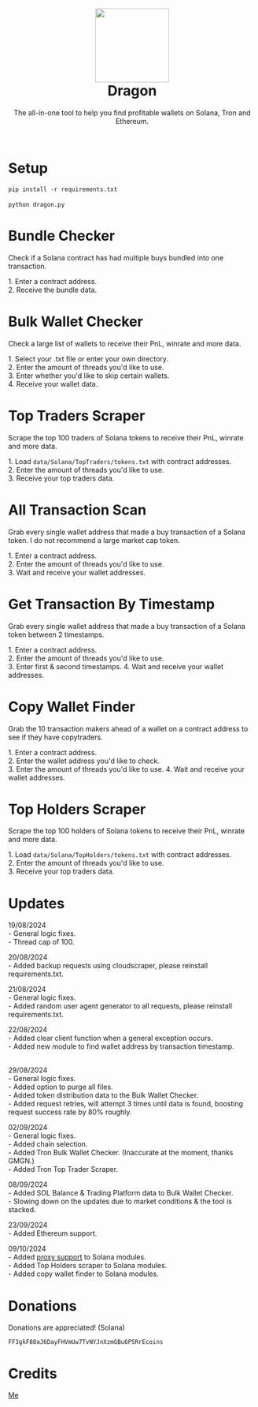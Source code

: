 <h1 align="center">
	<img src="https://i.imgur.com/Ok56fSu.png" width="150px"><br>
    Dragon
</h1>
<p align="center">
	The all-in-one tool to help you find profitable wallets on Solana, Tron and Ethereum.
</p><br>
<h1 align="left">
Setup
</h1>

`
pip install -r requirements.txt
`
<br><br>
`
python dragon.py
`

<h1 align="left">
Bundle Checker 
</h1>
<p>Check if a Solana contract has had multiple buys bundled into one transaction.</p>
<p>
1. Enter a contract address.<br>
2. Receive the bundle data.
</p>

<h1 align="left">
Bulk Wallet Checker
</h1>
<p>Check a large list of wallets to receive their PnL, winrate and more data.</p>
<p>
1. Select your .txt file or enter your own directory.<br>
2. Enter the amount of threads you'd like to use.<br>
3. Enter whether you'd like to skip certain wallets.<br>
4. Receive your wallet data.
</p>

<h1 align="left">
Top Traders Scraper
</h1>
<p>Scrape the top 100 traders of Solana tokens to receive their PnL, winrate and more data.</p>
<p>
1. Load <code>data/Solana/TopTraders/tokens.txt</code> with contract addresses.<br>
2. Enter the amount of threads you'd like to use.<br>
3. Receive your top traders data.
</p>

<h1 align="left">
All Transaction Scan
</h1>
<p>Grab every single wallet address that made a buy transaction of a Solana token. I do not recommend a large market cap token.</p>
<p>
1. Enter a contract address. <br>
2. Enter the amount of threads you'd like to use.<br>
3. Wait and receive your wallet addresses.
</p>

<h1 align="left">
Get Transaction By Timestamp
</h1>
<p>Grab every single wallet address that made a buy transaction of a Solana token between 2 timestamps.</p>
<p>
1. Enter a contract address. <br>
2. Enter the amount of threads you'd like to use.<br>
3. Enter first & second timestamps.
4. Wait and receive your wallet addresses.
</p>

<h1 align="left">
Copy Wallet Finder
</h1>
<p>Grab the 10 transaction makers ahead of a wallet on a contract address to see if they have copytraders.</p>
<p>
1. Enter a contract address. <br>
2. Enter the wallet address you'd like to check.<br>
3. Enter the amount of threads you'd like to use.
4. Wait and receive your wallet addresses.
</p>

<h1 align="left">
Top Holders Scraper
</h1>
<p>Scrape the top 100 holders of Solana tokens to receive their PnL, winrate and more data.</p>
<p>
1. Load <code>data/Solana/TopHolders/tokens.txt</code> with contract addresses.<br>
2. Enter the amount of threads you'd like to use.<br>
3. Receive your top traders data.
</p>

<h1 align="left">
Updates
</h1>
<p>
19/08/2024<br>
- General logic fixes.<br>
- Thread cap of 100.
</p>
<p>
20/08/2024<br>
- Added backup requests using cloudscraper, please reinstall requirements.txt.
</p>
<p>
21/08/2024<br>
- General logic fixes.<br>
- Added random user agent generator to all requests, please reinstall requirements.txt.
</p>
22/08/2024<br>
- Added clear client function when a general exception occurs.<br>
- Added new module to find wallet address by transaction timestamp.
<p><br>
29/08/2024<br>
- General logic fixes.<br>
- Added option to purge all files.<br>
- Added token distribution data to the Bulk Wallet Checker.<br>
- Added request retries, will attempt 3 times until data is found, boosting request success rate by 80% roughly.
</p>
02/09/2024<br>
- General logic fixes.<br>
- Added chain selection.<br>
- Added Tron Bulk Wallet Checker. (Inaccurate at the moment, thanks GMGN.)<br>
- Added Tron Top Trader Scraper.
<p>
08/09/2024<br>
- Added SOL Balance & Trading Platform data to Bulk Wallet Checker.<br>
- Slowing down on the updates due to market conditions & the tool is stacked.
</p>
<p>
23/09/2024<br>
- Added Ethereum support.<br>
</p>
<p>
09/10/2024<br>
- Added <a href="https://github.com/1f1n/Dragon/blob/main/Dragon/data/Proxies/proxies.txt">proxy support</a> to Solana modules.<br>
- Added Top Holders scraper to Solana modules.<br>
- Added copy wallet finder  to Solana modules.<br>
</p>

<h1 align="left">
Donations
</h1>
Donations are appreciated! (Solana)

```
FF3gkF88aJ6DayFHVmUw7TvNYJnXzmGBu6P5RrEcoins
```

<h1 align="left">
Credits
</h1>
<a href="https://github.com/1f1n">
Me<br>
</a>
